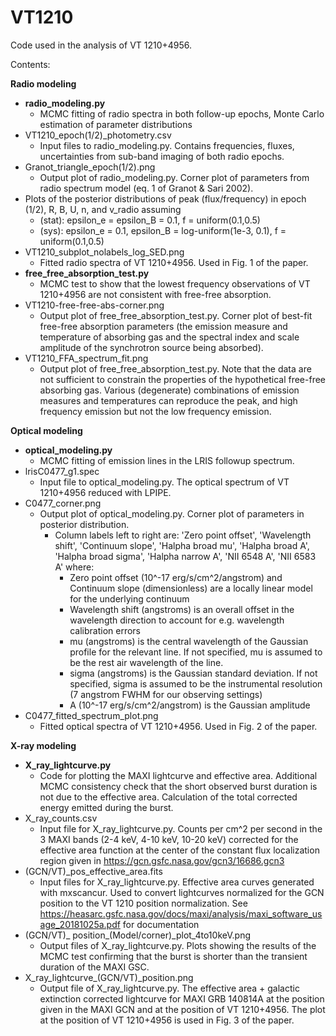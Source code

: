 # VT1210
Code used in the analysis of VT 1210+4956. 

Contents:

**Radio modeling**
- **radio_modeling.py**
  - MCMC fitting of radio spectra in both follow-up epochs, Monte Carlo estimation of parameter distributions
- VT1210_epoch(1/2)_photometry.csv
  - Input files to radio_modeling.py. Contains frequencies, fluxes, uncertainties from sub-band imaging of both radio epochs.
- Granot_triangle_epoch(1/2).png
  - Output plot of radio_modeling.py. Corner plot of parameters from radio spectrum model (eq. 1 of Granot & Sari 2002). 
- Plots of the posterior distributions of peak (flux/frequency) in epoch (1/2), R, B, U, n, and v_radio assuming 
  - (stat): epsilon_e = epsilon_B = 0.1, f = uniform(0.1,0.5) 
  - (sys): epsilon_e = 0.1, epsilon_B = log-uniform(1e-3, 0.1), f = uniform(0.1,0.5)
- VT1210_subplot_nolabels_log_SED.png
  - Fitted radio spectra of VT 1210+4956. Used in Fig. 1 of the paper.
- **free_free_absorption_test.py**
  - MCMC test to show that the lowest frequency observations of VT 1210+4956 are not consistent with free-free absorption. 
- VT1210-free-free-abs-corner.png
  - Output plot of free_free_absorption_test.py. Corner plot of best-fit free-free absorption parameters (the emission measure and temperature of absorbing gas and the spectral index and scale amplitude of the synchrotron source being absorbed). 
- VT1210_FFA_spectrum_fit.png
  - Output plot of free_free_absorption_test.py. Note that the data are not sufficient to constrain the properties of the hypothetical free-free absorbing gas. Various (degenerate) combinations of emission measures and temperatures can reproduce the peak, and high frequency emission but not the low frequency emission. 


**Optical modeling**
- **optical_modeling.py**
  - MCMC fitting of emission lines in the LRIS followup spectrum. 
- lrisC0477_g1.spec
  - Input file to optical_modeling.py. The optical spectrum of VT 1210+4956 reduced with LPIPE. 
- C0477_corner.png
  - Output plot of optical_modeling.py. Corner plot of parameters in posterior distribution. 
    - Column labels left to right are: 'Zero point offset', 'Wavelength shift', 'Continuum slope', 'Halpha broad mu', 'Halpha broad A', 'Halpha broad sigma', 'Halpha narrow A', 'NII 6548 A', 'NII 6583 A' where:
      - Zero point offset (10^-17 erg/s/cm^2/angstrom) and Continuum slope (dimensionless) are a locally linear model for the underlying continuum
      - Wavelength shift (angstroms) is an overall offset in the wavelength direction to account for e.g. wavelength calibration errors
      - mu (angstroms) is the central wavelength of the Gaussian profile for the relevant line. If not specified, mu is assumed to be the rest air wavelength of the line.
      - sigma (angstroms) is the Gaussian standard deviation. If not specified, sigma is assumed to be the instrumental resolution (7 angstrom FWHM for our observing settings)
      - A (10^-17 erg/s/cm^2/angstrom) is the Gaussian amplitude
- C0477_fitted_spectrum_plot.png
  - Fitted optical spectra of VT 1210+4956. Used in Fig. 2 of the paper.

**X-ray modeling**
- **X_ray_lightcurve.py**
  - Code for plotting the MAXI lightcurve and effective area. Additional MCMC consistency check that the short observed burst duration is not due to the effective area. Calculation of the total corrected energy emitted during the burst.
- X_ray_counts.csv
  - Input file for X_ray_lightcurve.py. Counts per cm^2 per second in the 3 MAXI bands (2-4 keV, 4-10 keV, 10-20 keV) corrected for the effective area function at the center of the constant flux localization region given in https://gcn.gsfc.nasa.gov/gcn3/16686.gcn3
- (GCN/VT)_pos_effective_area.fits
  - Input files for X_ray_lightcurve.py. Effective area curves generated with mxscancur. Used to convert lightcurves normalized for the GCN position to the VT 1210 position normalization. See https://heasarc.gsfc.nasa.gov/docs/maxi/analysis/maxi_software_usage_20181025a.pdf for documentation
- (GCN/VT)_ position_(Model/corner)_plot_4to10keV.png
  - Output files of X_ray_lightcurve.py. Plots showing the results of the MCMC test confirming that the burst is shorter than the transient duration of the MAXI GSC.
- X_ray_lightcurve_(GCN/VT)_position.png
  - Output file of X_ray_lightcurve.py. The effective area + galactic extinction corrected lightcurve for MAXI GRB 140814A at the position given in the MAXI GCN and at the position of VT 1210+4956. The plot at the position of VT 1210+4956 is used in Fig. 3 of the paper.


